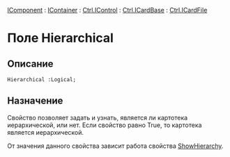 ﻿---
Link: .Ctrl.ICardFile.@Hierarchical
---

[IComponent](topic:Com.Custom.ComClasses.IComponent.Default) :
[IContainer](topic:Com.Custom.ComClasses.IContainer.Default) :
[Ctrl.IControl](topic:Com.Custom.ComClasses.Ctrl.IControl.Default) :
[Ctrl.ICardBase](topic:Com.Custom.ComClasses.Ctrl.ICardBase.Default) :
[Ctrl.ICardFile](Default)

# Поле Hierarchical

## Описание

    Hierarchical :Logical;

## Назначение

Свойство позволяет задать и узнать, является ли картотека иерархической, или нет.
Если свойство равно True, то картотека является иерархической.

От значения данного свойства зависит работа свойства [ShowHierarchy](topic:.Custom.ComClasses.Ctrl.ICardFile.ShowHierarchy).


